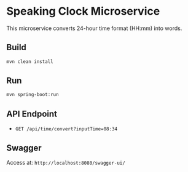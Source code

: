 # Speaking Clock Microservice

This microservice converts 24-hour time format (HH:mm) into words.

## Build

```bash
mvn clean install
```

## Run

```bash
mvn spring-boot:run
```

## API Endpoint

- `GET /api/time/convert?inputTime=08:34`

## Swagger

Access at: `http://localhost:8080/swagger-ui/`

